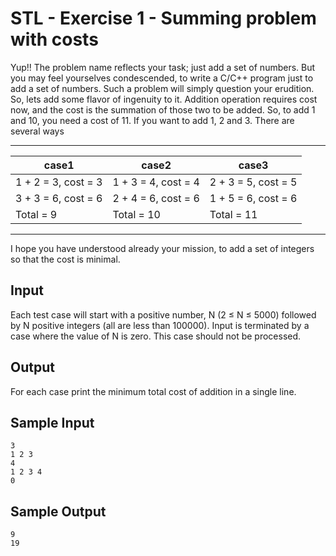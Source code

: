 # STL - Exercise 1 - Summing problem with costs

Yup!! The problem name reflects your task; just add a set of numbers. But you may feel yourselves
condescended, to write a C/C++ program just to add a set of numbers. Such a problem will simply
question your erudition. So, lets add some flavor of ingenuity to it.
Addition operation requires cost now, and the cost is the summation of those two to be added. So,
to add 1 and 10, you need a cost of 11. If you want to add 1, 2 and 3. There are several ways

---

| case1               | case2               | case3               |
| ------------------- | ------------------- | ------------------- |
| 1 + 2 = 3, cost = 3 | 1 + 3 = 4, cost = 4 | 2 + 3 = 5, cost = 5 |
| 3 + 3 = 6, cost = 6 | 2 + 4 = 6, cost = 6 | 1 + 5 = 6, cost = 6 |
| Total = 9           | Total = 10          | Total = 11          |

---

I hope you have understood already your mission, to add a set of integers so that the cost is minimal.

## Input

Each test case will start with a positive number, N (2 ≤ N ≤ 5000) followed by N positive integers
(all are less than 100000). Input is terminated by a case where the value of N is zero. This case should
not be processed.

## Output

For each case print the minimum total cost of addition in a single line.

## Sample Input

```
3
1 2 3
4
1 2 3 4
0
```

## Sample Output

```
9
19
```
